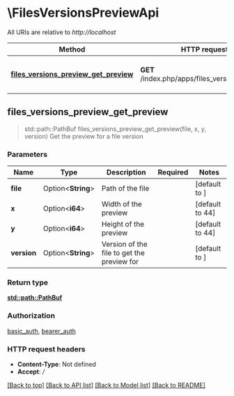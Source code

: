 # \FilesVersionsPreviewApi

All URIs are relative to *http://localhost*

Method | HTTP request | Description
------------- | ------------- | -------------
[**files_versions_preview_get_preview**](FilesVersionsPreviewApi.md#files_versions_preview_get_preview) | **GET** /index.php/apps/files_versions/preview | Get the preview for a file version



## files_versions_preview_get_preview

> std::path::PathBuf files_versions_preview_get_preview(file, x, y, version)
Get the preview for a file version

### Parameters


Name | Type | Description  | Required | Notes
------------- | ------------- | ------------- | ------------- | -------------
**file** | Option<**String**> | Path of the file |  |[default to ]
**x** | Option<**i64**> | Width of the preview |  |[default to 44]
**y** | Option<**i64**> | Height of the preview |  |[default to 44]
**version** | Option<**String**> | Version of the file to get the preview for |  |[default to ]

### Return type

[**std::path::PathBuf**](std::path::PathBuf.md)

### Authorization

[basic_auth](../README.md#basic_auth), [bearer_auth](../README.md#bearer_auth)

### HTTP request headers

- **Content-Type**: Not defined
- **Accept**: */*

[[Back to top]](#) [[Back to API list]](../README.md#documentation-for-api-endpoints) [[Back to Model list]](../README.md#documentation-for-models) [[Back to README]](../README.md)

